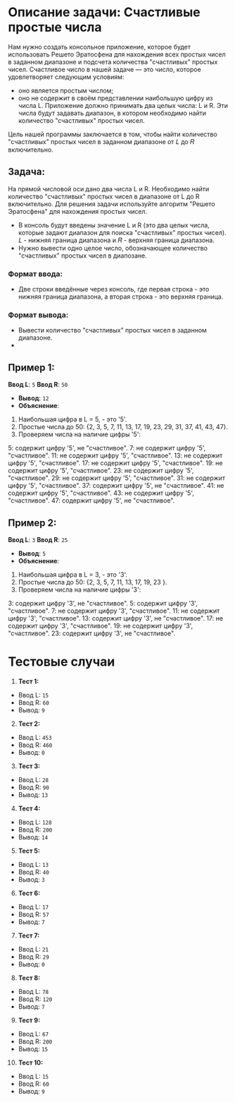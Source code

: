 ﻿# Описание задачи: Счастливые простые числа

Нам нужно создать консольное приложение, которое будет использовать Решето Эратосфена для нахождения всех простых чисел в 
заданном диапазоне и подсчета количества "счастливых" простых чисел. Счастливое число в нашей задаче — это число, которое удовлетворяет следующим условиям:
- оно является простым числом;
- оно не содержит в своём представлении наибольшую цифру из числа L.
Приложение должно принимать два целых числа: L и R. Эти числа будут задавать диапазон, в котором необходимо найти количество "счастливых" простых чисел.

Цель нашей программы заключается в том, чтобы найти количество "счастливых" простых чисел в заданном диапазоне от 𝐿 до 𝑅 включительно.
 

## Задача:
На прямой числовой оси дано два числа L и R. Необходимо найти количество "счастливых" простых чисел в диапазоне от L до R включительно.
Для решения задачи используйте алгоритм "Решето Эратосфена" для нахождения простых чисел.
- В консоль будут введены значение L и R (это два целых числа, которые задают диапазон для поиска "счастливых" простых чисел). 
𝐿 - нижняя граница диапазона и 𝑅 - верхняя граница диапазона. 
- Нужно вывести одно целое число, обозначающее количество "счастливых" простых чисел в диапозане.

### Формат ввода:
- Две строки введённые через консоль, где первая строка - это нижняя граница диапазона, а вторая строка - это верхняя граница.

### Формат вывода:
- Вывести количество "счастливых" простых чисел в заданном диапазоне.
- 
## Пример 1:

**Ввод L**: `5`
**Ввод R**: `50`
- **Вывод**: `12`
- **Объяснение**:
1. Наибольшая цифра в L = 5, - это '5'.
2. Простые числа до 50: {2, 3, 5, 7, 11, 13, 17, 19, 23, 29, 31, 37, 41, 43, 47}.
3. Проверяем числа на наличие цифры '5':

5: содержит цифру '5', не "счастливое".
7: не содержит цифру '5', "счастливое".
11: не содержит цифру '5', "счастливое".
13: не содержит цифру '5', "счастливое".
17: не содержит цифру '5', "счастливое".
19: не содержит цифру '5', "счастливое".
23: не содержит цифру '5', "счастливое".
29: не содержит цифру '5', "счастливое".
31: не содержит цифру '5', "счастливое".
37: содержит цифру '5', не "счастливое".
41: не содержит цифру '5', "счастливое".
43: не содержит цифру '5', "счастливое".
47: содержит цифру '5', не "счастливое".

## Пример 2:

**Ввод L**: `3`
**Ввод R**: `25`
- **Вывод**: `5`
- **Объяснение**:
1. Наибольшая цифра в L = 3, - это '3'.
2. Простые числа до 50: {2, 3, 5, 7, 11, 13, 17, 19, 23 }.
3. Проверяем числа на наличие цифры '3':

3: содержит цифру '3', не "счастливое".
5: содержит цифру '3', "счастливое".
7: не содержит цифру '3', "счастливое".
11: не содержит цифру '3', "счастливое".
13: содержит цифру '3', не "счастливое".
17: не содержит цифру '3', "счастливое".
19: не содержит цифру '3', "счастливое".
23: содержит цифру '3', не "счастливое".


# Тестовые случаи

1. **Тест 1:**
  - Ввод L: `15`
  - Ввод R: `60`
  - Вывод: `9`

2. **Тест 2:**
  - Ввод L: `453`
  - Ввод R: `460`
  - Вывод: `0`

3. **Тест 3:**
  - Ввод L: `28`
  - Ввод R: `90`
  - Вывод: `13`

4. **Тест 4:**
  - Ввод L: `128`
  - Ввод R: `200`
  - Вывод: `14`

5. **Тест 5:**
  - Ввод L: `13`
  - Ввод R: `40`
  - Вывод: `3`

6. **Тест 6:**
  - Ввод L: `17`
  - Ввод R: `57`
  - Вывод: `7`

7. **Тест 7:**
  - Ввод L: `21`
  - Ввод R: `29`
  - Вывод: `0`

8. **Тест 8:**
  - Ввод L: `78`
  - Ввод R: `120`
  - Вывод: `7`

9. **Тест 9:**
  - Ввод L: `67`
  - Ввод R: `200`
  - Вывод: `15`

10. **Тест 10:**
  - Ввод L: `15`
  - Ввод R: `60`
  - Вывод: `9`

